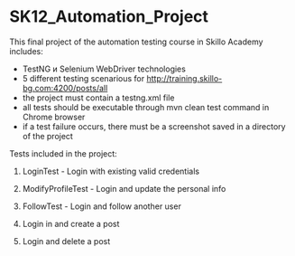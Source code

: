 # SK12_Automation_Project
This final project of the automation testing course in Skillo Academy includes:
 - TestNG и Selenium WebDriver technologies
 - 5 different testing scenarious for  http://training.skillo-bg.com:4200/posts/all
 - the project must contain a  testng.xml file
 - all tests should be executable through mvn clean test command in Chrome browser
 - if a test failure occurs, there must be a screenshot saved in a directory of the project


Tests included in the project:

1. LoginTest - Login with existing valid credentials

2. ModifyProfileTest - Login and update the personal info
    
3. FollowTest - Login and follow another user

4. Login in and create a post 

5. Login and delete a post
